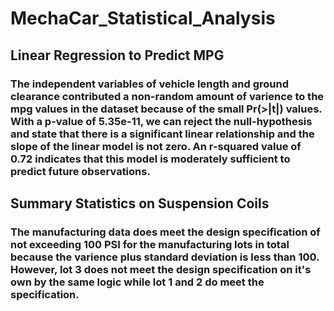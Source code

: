 # MechaCar_Statistical_Analysis
## Linear Regression to Predict MPG
### The independent variables of vehicle length and ground clearance contributed a non-random amount of varience to the mpg values in the dataset because of the small Pr(>|t|) values. With a p-value of 5.35e-11, we can reject the null-hypothesis and state that there is a significant linear relationship and the slope of the linear model is not zero. An r-squared value of 0.72 indicates that this model is moderately sufficient to predict future observations. 
## Summary Statistics on Suspension Coils
### The manufacturing data does meet the design specification of not exceeding 100 PSI for the manufacturing lots in total because the varience plus standard deviation is less than 100. However, lot 3 does not meet the design specification on it's own by the same logic while lot 1 and 2 do meet the specification. 
## 
